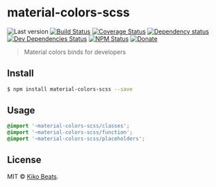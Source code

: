 # material-colors-scss

![Last version](https://img.shields.io/github/tag/Kikobeats/material-colors-scss.svg?style=flat-square)
[![Build Status](https://img.shields.io/travis/Kikobeats/material-colors-scss/master.svg?style=flat-square)](https://travis-ci.org/Kikobeats/material-colors-scss)
[![Coverage Status](https://img.shields.io/coveralls/Kikobeats/material-colors-scss.svg?style=flat-square)](https://coveralls.io/github/Kikobeats/material-colors-scss)
[![Dependency status](https://img.shields.io/david/Kikobeats/material-colors-scss.svg?style=flat-square)](https://david-dm.org/Kikobeats/material-colors-scss)
[![Dev Dependencies Status](https://img.shields.io/david/dev/Kikobeats/material-colors-scss.svg?style=flat-square)](https://david-dm.org/Kikobeats/material-colors-scss#info=devDependencies)
[![NPM Status](https://img.shields.io/npm/dm/material-colors-scss.svg?style=flat-square)](https://www.npmjs.org/package/material-colors-scss)
[![Donate](https://img.shields.io/badge/donate-paypal-blue.svg?style=flat-square)](https://paypal.me/Kikobeats)

> Material colors binds for developers

## Install

```bash
$ npm install material-colors-scss --save
```

## Usage

```scss
@import '~material-colors-scss/classes';
@import '~material-colors-scss/function';
@import '~material-colors-scss/placeholders';
```

## License

MIT © [Kiko Beats](https://github.com/Kikobeats).
